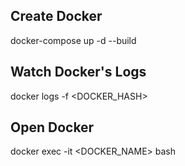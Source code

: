 ## Create Docker
docker-compose up -d --build

## Watch Docker's Logs
docker logs -f <DOCKER_HASH>

## Open Docker
docker exec -it <DOCKER_NAME> bash
